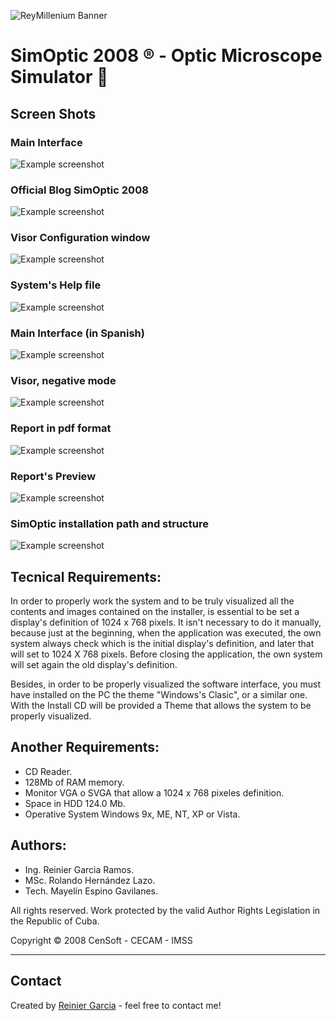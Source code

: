 ![ReyMillenium Banner](https://github.com/reymillenium/images/blob/master/reymillenium_banner_800x200.png)

# SimOptic 2008 ® - Optic Microscope Simulator 🔬 


## Screen Shots

### Main Interface
![Example screenshot](https://github.com/reymillenium/images/blob/master/my_projects/09_SimOptic_2008/01_Interfaz_Principal_English.bmp)

### Official Blog SimOptic 2008
![Example screenshot](https://github.com/reymillenium/images/blob/master/my_projects/09_SimOptic_2008/02_Blog_Oficial_SimOptic_2008.bmp)

### Visor Configuration window
![Example screenshot](https://github.com/reymillenium/images/blob/master/my_projects/09_SimOptic_2008/03_Configuracion_de_Visor.bmp)

### System's Help file
![Example screenshot](https://github.com/reymillenium/images/blob/master/my_projects/09_SimOptic_2008/04_Ayuda_Acceso_desde_Sistema.bmp)

### Main Interface (in Spanish)
![Example screenshot](https://github.com/reymillenium/images/blob/master/my_projects/09_SimOptic_2008/05_Interfaz_Principal_Spanish.bmp)

### Visor, negative mode
![Example screenshot](https://github.com/reymillenium/images/blob/master/my_projects/09_SimOptic_2008/06_Negativo.bmp)

### Report in pdf format
![Example screenshot](https://github.com/reymillenium/images/blob/master/my_projects/09_SimOptic_2008/07_Reporte_Formato_PDF.bmp)

### Report's Preview
![Example screenshot](https://github.com/reymillenium/images/blob/master/my_projects/09_SimOptic_2008/08_Reporte_Vista_Previa.bmp)

### SimOptic installation path and structure
![Example screenshot](https://github.com/reymillenium/images/blob/master/my_projects/09_SimOptic_2008/09_SimOptic_Instalado.bmp)


## Tecnical Requirements:

In order to properly work the system and to be truly visualized all the contents and images contained on the installer, is essential to be set a display's definition of 1024 x 768 pixels. It isn't necessary to do it manually, because just at the beginning, when the application was executed, the own system always check which is the initial display's definition, and later that will set to 1024 X 768 pixels. Before closing the application, the own system will set again the old display's definition.

Besides, in order to be properly visualized the software interface, you must have installed on the PC the theme "Windows's Clasic", or a similar one. With the Install CD will be provided a Theme that allows the system to be properly visualized.


## Another Requirements:

- CD Reader.
- 128Mb of RAM memory.
- Monitor VGA o SVGA that allow a 1024 x 768 pixeles definition. 
- Space in HDD 124.0 Mb.
- Operative System Windows 9x, ME, NT, XP or Vista.  


## Authors: 

- Ing. Reinier Garcia Ramos.
- MSc. Rolando Hernández Lazo.
- Tech. Mayelín Espino Gavilanes.

All rights reserved. Work protected by the valid Author Rights Legislation in the Republic of Cuba. 

Copyright © 2008 CenSoft - CECAM - IMSS

***
## Contact
Created by [Reinier Garcia](https://reiniergarcia.dev/) - feel free to contact me!